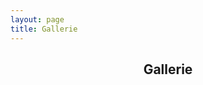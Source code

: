 ```yaml
---
layout: page
title: Gallerie
---
```


<section class="main style3 primary">
  <div class="content">
   <header>
     <h2>Gallerie</h2>
   </header>
   <p><!-- { includeGallery UsaSommer2015 } --></p>
  </div>
</section>
